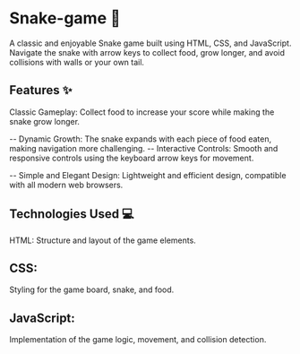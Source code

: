 # Snake-game 🐍

A classic and enjoyable Snake game built using HTML, CSS, and JavaScript. Navigate the snake with arrow keys to collect food, grow longer, and avoid collisions with walls or your own tail.

## Features ✨
Classic Gameplay:
Collect food to increase your score while making the snake grow longer.

-- Dynamic Growth:
The snake expands with each piece of food eaten, making navigation more challenging.
-- Interactive Controls:
Smooth and responsive controls using the keyboard arrow keys for movement.

-- Simple and Elegant Design:
Lightweight and efficient design, compatible with all modern web browsers.

## Technologies Used 💻
HTML:
Structure and layout of the game elements.

## CSS:
Styling for the game board, snake, and food.

## JavaScript:
Implementation of the game logic, movement, and collision detection.
